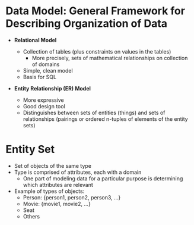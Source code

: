 # Data Model: General Framework for Describing Organization of Data

- **Relational Model**
  - Collection of tables (plus constraints on values in the tables)
    - More precisely, sets of mathematical relationships on collection of domains
  - Simple, clean model
  - Basis for SQL

- **Entity Relationship (ER) Model**
  - More expressive
  - Good design tool
  - Distinguishes between sets of entities (things) and sets of relationships (pairings or ordered n-tuples of elements of the entity sets)

# Entity Set

- Set of objects of the same type
- Type is comprised of attributes, each with a domain
  - One part of modeling data for a particular purpose is determining which attributes are relevant
- Example of types of objects:
  - Person: {person1, person2, person3, …}
  - Movie: {movie1, movie2, …}
  - Seat
  - Others
